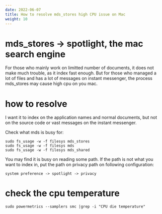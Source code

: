 ```yaml
---
date: 2022-06-07
title: How to resolve mds_stores high CPU issue on Mac
weight: 10
---
```


# mds_stores -> spotlight, the mac search engine

For those who mainly work on limitted number of documents, it does not make
much trouble, as it index fast enough. But for those who managed a lot of files
and has a lot of messages on instant messenger, the process mds_stores may
cause high cpu on you mac.


# how to resolve

I want it to index on the application names and normal documents, but not on
the source code or vast messages on the instant messenger.

Check what mds is busy for:

```
sudo fs_usage -w -f filesys mds_stores
sudo fs_usage -w -f filesys mds
sudo fs_usage -w -f filesys mds_shared
```

You may find it is busy on reading some path. If the path is not what you want
to index in, put the path on privacy path on following configuration:

```
system preference -> spotlight -> privacy
```

# check the cpu temperature

```
sudo powermetrics --samplers smc |grep -i "CPU die temperature"
```
